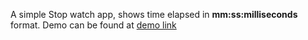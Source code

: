A simple Stop watch app, shows time elapsed in **mm:ss:milliseconds** format. Demo can be found at [demo link](https://c-jai.github.io//Stopwatch/)
